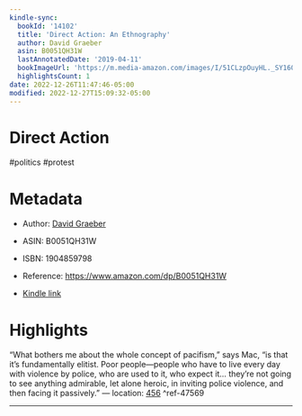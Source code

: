 ```yaml
---
kindle-sync:
  bookId: '14102'
  title: 'Direct Action: An Ethnography'
  author: David Graeber
  asin: B0051QH31W
  lastAnnotatedDate: '2019-04-11'
  bookImageUrl: 'https://m.media-amazon.com/images/I/51CLzpOuyHL._SY160.jpg'
  highlightsCount: 1
date: 2022-12-26T11:47:46-05:00
modified: 2022-12-27T15:09:32-05:00
---
```

# Direct Action

#politics #protest 

# Metadata

* Author: [David Graeber](https://www.amazon.com/David-Graeber/e/B001IQXM5K/ref=dp_byline_cont_ebooks_1)

* ASIN: B0051QH31W

* ISBN: 1904859798

* Reference: <https://www.amazon.com/dp/B0051QH31W>

* [Kindle link](kindle://book?action=open&asin=B0051QH31W)

# Highlights

“What bothers me about the whole concept of pacifism,” says Mac, “is that it’s fundamentally elitist. Poor people—people who have to live every day with violence by police, who are used to it, who expect it… they’re not going to see anything admirable, let alone heroic, in inviting police violence, and then facing it passively.” — location: [456](kindle://book?action=open&asin=B0051QH31W&location=456) ^ref-47569

---
